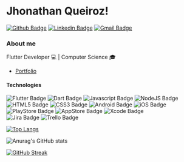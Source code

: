 # Jhonathan Queiroz!

[![Github Badge](https://img.shields.io/badge/GitHub-100000?style=for-the-badge&logo=github&logoColor=white&link=https://github.com/jhonathanqz)](https://github.com/jhonathanqz)
[![Linkedin Badge](https://img.shields.io/badge/LinkedIn-0077B5?style=for-the-badge&logo=linkedin&logoColor=white&link=https://www.linkedin.com/in/jhonathan-queiroz-747365161/)](https://www.linkedin.com/in/jhonathan-queiroz-747365161/)
[![Gmail Badge](https://img.shields.io/badge/Gmail-D14836?style=for-the-badge&logo=gmail&logoColor=white&link=mailto:jhonathanqz011@gmail.com)](mailto:jhonathanqz011@gmail.com)


### About me
Flutter Developer 💻  | 
Computer Science 🎓
- [Portfolio](https://jhonathanqz.github.io/portfolio/)
#### Technologies
![Flutter Badge](https://img.shields.io/badge/Flutter-02569B?style=for-the-badge&logo=flutter&logoColor=white)
![Dart Badge](https://img.shields.io/badge/Dart-0175C2?style=for-the-badge&logo=dart&logoColor=white)
![Javascript Badge](https://img.shields.io/badge/JavaScript-323330?style=for-the-badge&logo=javascript&logoColor=F7DF1E)
![NodeJS Badge](https://img.shields.io/badge/Node.js-339933?style=for-the-badge&logo=nodedotjs&logoColor=white)
![HTML5 Badge](https://img.shields.io/badge/HTML5-E34F26?style=for-the-badge&logo=html5&logoColor=white)
![CSS3 Badge](https://img.shields.io/badge/CSS3-1572B6?style=for-the-badge&logo=css3&logoColor=white)
![Android Badge](https://img.shields.io/badge/Android-3DDC84?style=for-the-badge&logo=android&logoColor=white)
![iOS Badge](https://img.shields.io/badge/iOS-000000?style=for-the-badge&logo=ios&logoColor=white)
![PlayStore Badge](https://img.shields.io/badge/Google_Play-414141?style=for-the-badge&logo=google-play&logoColor=white)
![AppStore Badge](https://img.shields.io/badge/App_Store-0D96F6?style=for-the-badge&logo=app-store&logoColor=white)
![Xcode Badge](https://img.shields.io/badge/Xcode-007ACC?style=for-the-badge&logo=Xcode&logoColor=white)
</br>
![Jira Badge](https://img.shields.io/badge/Jira-0052CC?style=for-the-badge&logo=Jira&logoColor=white)
![Trello Badge](https://img.shields.io/badge/Trello-0052CC?style=for-the-badge&logo=trello&logoColor=white)


[![Top Langs](https://github-readme-stats.vercel.app/api/top-langs/?username=jhonathanqz&layout=compact)](https://github.com/jhonathanqz/github-readme-stats)

![Anurag's GitHub stats](https://github-readme-stats.vercel.app/api?username=jhonathanqz&show_icons=true&theme=algolia)

[![GitHub Streak](https://github-readme-streak-stats.herokuapp.com/?user=jhonathanqz&theme=dark&hide_border=true)](https://git.io/streak-stats)




